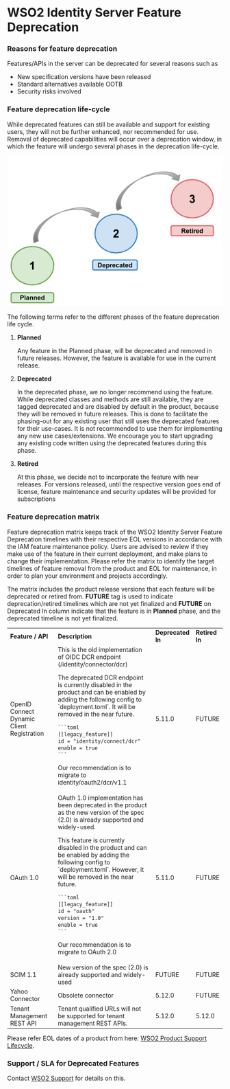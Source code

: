 # WSO2 Identity Server Feature Deprecation

### Reasons for feature deprecation

Features/APIs in the server can be deprecated for several reasons such as

*   New specification versions have been released
*   Standard alternatives available OOTB
*   Security risks involved

### Feature deprecation life-cycle

While deprecated features can still be available and support for existing users, they will not be further enhanced, nor recommended for use. Removal of deprecated capabilities will occur over a deprecation window, in which the feature will undergo several phases in the deprecation life-cycle. 

![feature-deprecation-life-cycle](../assets/img/setup/feature-deprecation-life-cycle.png)

The following terms refer to the different phases of the feature deprecation life cycle.

1. **Planned**

    Any feature in the Planned phase, will be deprecated and removed in future releases. However, the feature is available for use in the current release.

2. **Deprecated**

    In the deprecated phase, we no longer recommend using the feature. While deprecated classes and methods are still available, they are tagged deprecated and are disabled by default in the product, because they will be removed in future releases. This is done to facilitate the phasing-out for any existing user that still uses the deprecated features for their use-cases. It is not recommended to use them for implementing any new use cases/extensions. We encourage you to start upgrading any existing code written using the deprecated features during this phase.

3. **Retired**

    At this phase, we decide not to incorporate the feature with new releases. For versions released, until the respective version goes end of license, feature maintenance and security updates will be provided for subscriptions

### Feature deprecation matrix

Feature deprecation matrix keeps track of the WSO2 Identity Server Feature Deprecation timelines with their respective EOL versions in accordance with the IAM feature maintenance policy. Users are advised to review if they make use of the feature in their current deployment, and make plans to change their implementation. Please refer the matrix to identify the target timelines of feature removal from the product and EOL for maintenance, in order to plan your environment and projects accordingly.

The matrix includes the product release versions that each feature will be deprecated or retired from. **FUTURE** tag is used to indicate deprecation/retired timelines which are not yet finalized and **FUTURE** on Deprecated In column indicate that the feature is in **Planned** phase, and the deprecated timeline is not yet finalized.

<table>
  <tr>
   <td><strong>Feature / API</strong>
   </td>
   <td><strong>Description</strong>
   </td>
   <td><strong>Deprecated In</strong>
   </td>
   <td><strong>Retired In</strong>
   </td>
  </tr>
  <tr>
   <td>OpenID Connect Dynamic Client Registration
   </td>
   <td>This is the old implementation of OIDC DCR endpoint (/identity/connector/dcr)
<p>
The deprecated DCR endpoint is currently disabled in the product and can be enabled by adding the following config to `deployment.toml`. It will be removed in the near future.

    ```toml
    [[legacy_feature]]
    id = "identity/connect/dcr"
    enable = true
    ```
<p>
Our recommendation is to migrate to identity/oauth2/dcr/v1.1
   </td>
   <td>5.11.0
   </td>
   <td>FUTURE
   </td>
  </tr>
  <tr>
   <td>OAuth 1.0
   </td>
   <td>
   OAuth 1.0 implementation has been deprecated in the product as the new version of the spec (2.0) is already supported and widely-used.
<p>
This feature is currently disabled in the product and can be enabled by adding the following config to `deployment.toml`. However, it will be removed in the near future.

    ```toml
    [[legacy_feature]]
    id = "oauth"
    version = "1.0"
    enable = true
    ```
<p>
Our recommendation is to migrate to OAuth 2.0
   </td>
   <td>5.11.0
   </td>
   <td>FUTURE
   </td>
  </tr>
  <tr>
   <td>SCIM 1.1
   </td>
   <td>New version of the spec (2.0) is already supported and widely-used
   </td>
   <td>FUTURE
   </td>
   <td>FUTURE
   </td>
  </tr>
  <tr>
   <td>Yahoo Connector
   </td>
   <td>Obsolete connector
   </td>
   <td>5.12.0
   </td>
   <td>FUTURE
   </td>
  </tr>
  <tr>
   <td>Tenant Management REST API
   </td>
   <td>Tenant qualified URLs will not be supported for tenant management REST APIs.
   </td>
   <td>5.12.0
   </td>
   <td>5.12.0
   </td>
  </tr>
</table>

Please refer EOL dates of a product from here: [WSO2 Product Support Lifecycle](https://wso2.com/products/support-matrix/).

### Support / SLA for Deprecated Features

Contact [WSO2 Support](https://support.wso2.com/jira/secure/Dashboard.jspa) for details on this.
